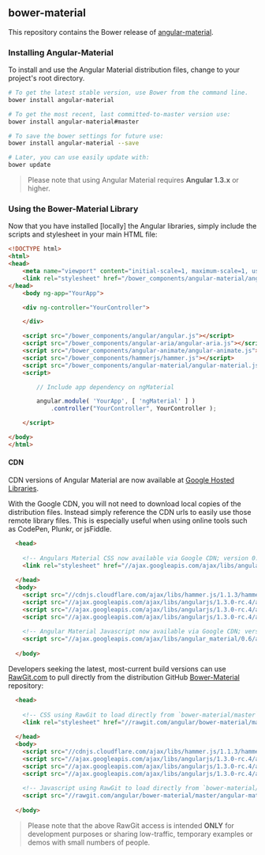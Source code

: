 ## bower-material

This repository contains the Bower release of [angular-material](https://github.com/angular/material).

### Installing Angular-Material

To install and use the Angular Material distribution files, change to your project's root directory.

```bash
# To get the latest stable version, use Bower from the command line.
bower install angular-material

# To get the most recent, last committed-to-master version use:
bower install angular-material#master 

# To save the bower settings for future use:
bower install angular-material --save

# Later, you can use easily update with:
bower update
```

> Please note that using Angular Material requires **Angular 1.3.x** or higher.


### Using the Bower-Material Library

Now that you have installed [locally] the Angular libraries, simply include the scripts and stylesheet in your main HTML file:

```html
<!DOCTYPE html>
<html>
<head>
    <meta name="viewport" content="initial-scale=1, maximum-scale=1, user-scalable=no" />
    <link rel="stylesheet" href="/bower_components/angular-material/angular-material.css">
</head>
	<body ng-app="YourApp">

	<div ng-controller="YourController">

	</div>

	<script src="/bower_components/angular/angular.js"></script>
	<script src="/bower_components/angular-aria/angular-aria.js"></script>
	<script src="/bower_components/angular-animate/angular-animate.js"></script>
	<script src="/bower_components/hammerjs/hammer.js"></script>
	<script src="/bower_components/angular-material/angular-material.js"></script>
	<script>

		// Include app dependency on ngMaterial

		angular.module( 'YourApp', [ 'ngMaterial' ] )
			.controller("YourController", YourController );

	</script>

</body>
</html>
```

#### CDN

CDN versions of Angular Material are now available at [Google Hosted Libraries](https://developers.google.com/speed/libraries/devguide#angularmaterial). 

With the Google CDN, you will not need to download local copies of the distribution files. Instead simply reference the CDN urls to easily use those remote library files. This is especially useful when using online tools such as CodePen, Plunkr, or jsFiddle.

```html
  <head>
    
    <!-- Angulars Material CSS now available via Google CDN; version 0.6 used here -->
    <link rel="stylesheet" href="//ajax.googleapis.com/ajax/libs/angular_material/0.6/angular-material.css">
    
  </head>
  <body>
    <script src="//cdnjs.cloudflare.com/ajax/libs/hammer.js/1.1.3/hammer.min.js"></script>
    <script src="//ajax.googleapis.com/ajax/libs/angularjs/1.3.0-rc.4/angular.js"></script>
    <script src="//ajax.googleapis.com/ajax/libs/angularjs/1.3.0-rc.4/angular-animate.js"></script>
    <script src="//ajax.googleapis.com/ajax/libs/angularjs/1.3.0-rc.4/angular-aria.js"></script>
    
    <!-- Angular Material Javascript now available via Google CDN; version 0.6 used here -->
    <script src="//ajax.googleapis.com/ajax/libs/angular_material/0.6/angular-material.min.js"></script>
    
  </body>
```

Developers seeking the latest, most-current build versions can use [RawGit.com](rawgit.com) to pull directly from the distribution GitHub [Bower-Material](https://github.com/angular/bower-material) repository:

```html
  <head>
  
    <!-- CSS using RawGit to load directly from `bower-material/master`  -->
    <link rel="stylesheet" href="//rawgit.com/angular/bower-material/master/angular-material.css">
    
  </head>
  <body>
    <script src="//cdnjs.cloudflare.com/ajax/libs/hammer.js/1.1.3/hammer.min.js"></script>
    <script src="//ajax.googleapis.com/ajax/libs/angularjs/1.3.0-rc.4/angular.js"></script>
    <script src="//ajax.googleapis.com/ajax/libs/angularjs/1.3.0-rc.4/angular-animate.js"></script>
    <script src="//ajax.googleapis.com/ajax/libs/angularjs/1.3.0-rc.4/angular-aria.js"></script>
    
    <!-- Javascript using RawGit to load directly from `bower-material/master`  -->
    <script src="//rawgit.com/angular/bower-material/master/angular-material.min.js"></script>
    
  </body>
```

> Please note that the above RawGit access is intended **ONLY**  for development purposes or sharing low-traffic, temporary examples or demos with small numbers of people.
